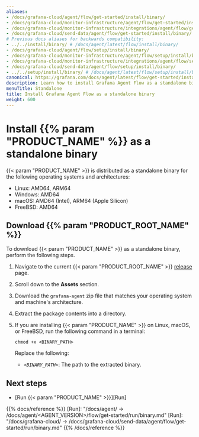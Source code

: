 ```yaml
---
aliases:
- /docs/grafana-cloud/agent/flow/get-started/install/binary/
- /docs/grafana-cloud/monitor-infrastructure/agent/flow/get-started/install/binary/
- /docs/grafana-cloud/monitor-infrastructure/integrations/agent/flow/get-started/install/binary/
- /docs/grafana-cloud/send-data/agent/flow/get-started/install/binary/
# Previous docs aliases for backwards compatibility:
- ../../install/binary/ # /docs/agent/latest/flow/install/binary/
- /docs/grafana-cloud/agent/flow/setup/install/binary/
- /docs/grafana-cloud/monitor-infrastructure/agent/flow/setup/install/binary/
- /docs/grafana-cloud/monitor-infrastructure/integrations/agent/flow/setup/install/binary/
- /docs/grafana-cloud/send-data/agent/flow/setup/install/binary/
- ../../setup/install/binary/ # /docs/agent/latest/flow/setup/install/binary/
canonical: https://grafana.com/docs/agent/latest/flow/get-started/install/binary/
description: Learn how to install Grafana Agent Flow as a standalone binary
menuTitle: Standalone
title: Install Grafana Agent Flow as a standalone binary
weight: 600
---
```


# Install {{% param "PRODUCT_NAME" %}} as a standalone binary

{{< param "PRODUCT_NAME" >}} is distributed as a standalone binary for the following operating systems and architectures:

* Linux: AMD64, ARM64
* Windows: AMD64
* macOS: AMD64 (Intel), ARM64 (Apple Silicon)
* FreeBSD: AMD64

## Download {{% param "PRODUCT_ROOT_NAME" %}}

To download {{< param "PRODUCT_NAME" >}} as a standalone binary, perform the following steps.

1. Navigate to the current {{< param "PRODUCT_ROOT_NAME" >}} [release](https://github.com/grafana/agent/releases) page.

1. Scroll down to the **Assets** section.

1. Download the `grafana-agent` zip file that matches your operating system and machine's architecture.

1. Extract the package contents into a directory.

1. If you are installing {{< param "PRODUCT_NAME" >}} on Linux, macOS, or FreeBSD, run the following command in a terminal:

   ```shell
   chmod +x <BINARY_PATH>
   ```

   Replace the following:

   - _`<BINARY_PATH>`_: The path to the extracted binary.

## Next steps

- [Run {{< param "PRODUCT_NAME" >}}][Run]

{{% docs/reference %}}
[Run]: "/docs/agent/ -> /docs/agent/<AGENT_VERSION>/flow/get-started/run/binary.md"
[Run]: "/docs/grafana-cloud/ -> /docs/grafana-cloud/send-data/agent/flow/get-started/run/binary.md"
{{% /docs/reference %}}
